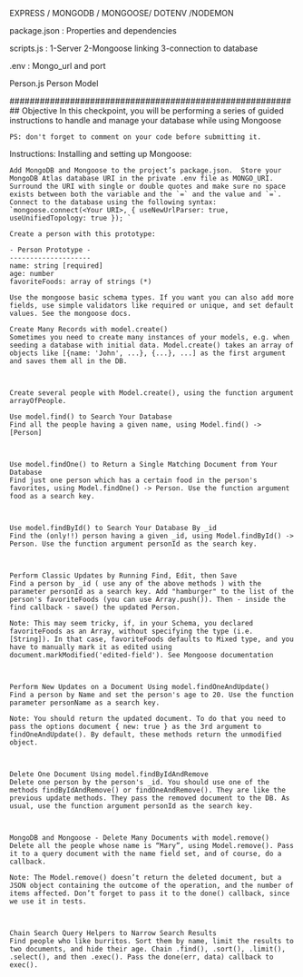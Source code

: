 EXPRESS / MONGODB / MONGOOSE/ DOTENV /NODEMON

package.json : 
    Properties and dependencies

scripts.js : 
    1-Server
    2-Mongoose linking
    3-connection to database

.env : 
    Mongo_url and port

Person.js
    Person Model

##########################################################
Objective
    In this checkpoint, you will be performing a series of guided instructions to handle and manage your database while using Mongoose

    PS: don't forget to comment on your code before submitting it.

Instructions:
    Installing and setting up Mongoose:

    Add MongoDB and Mongoose to the project’s package.json.  Store your MongoDB Atlas database URI in the private .env file as MONGO_URI. Surround the URI with single or double quotes and make sure no space exists between both the variable and the `=` and the value and `=`. Connect to the database using the following syntax:
    `mongoose.connect(<Your URI>, { useNewUrlParser: true, useUnifiedTopology: true }); `

    Create a person with this prototype:

    - Person Prototype -
    --------------------
    name: string [required]
    age: number
    favoriteFoods: array of strings (*)

    Use the mongoose basic schema types. If you want you can also add more fields, use simple validators like required or unique, and set default values. See the mongoose docs.

    Create Many Records with model.create()
    Sometimes you need to create many instances of your models, e.g. when seeding a database with initial data. Model.create() takes an array of objects like [{name: 'John', ...}, {...}, ...] as the first argument and saves them all in the DB.

 

    Create several people with Model.create(), using the function argument arrayOfPeople.

    Use model.find() to Search Your Database
    Find all the people having a given name, using Model.find() -> [Person]

 

    Use model.findOne() to Return a Single Matching Document from Your Database
    Find just one person which has a certain food in the person's favorites, using Model.findOne() -> Person. Use the function argument food as a search key.

 

    Use model.findById() to Search Your Database By _id
    Find the (only!!) person having a given _id, using Model.findById() -> Person. Use the function argument personId as the search key.

 

    Perform Classic Updates by Running Find, Edit, then Save
    Find a person by _id ( use any of the above methods ) with the parameter personId as a search key. Add "hamburger" to the list of the person's favoriteFoods (you can use Array.push()). Then - inside the find callback - save() the updated Person.

    Note: This may seem tricky, if, in your Schema, you declared favoriteFoods as an Array, without specifying the type (i.e. [String]). In that case, favoriteFoods defaults to Mixed type, and you have to manually mark it as edited using document.markModified('edited-field'). See Mongoose documentation

    

    Perform New Updates on a Document Using model.findOneAndUpdate()
    Find a person by Name and set the person's age to 20. Use the function parameter personName as a search key.

    Note: You should return the updated document. To do that you need to pass the options document { new: true } as the 3rd argument to findOneAndUpdate(). By default, these methods return the unmodified object.

    

    Delete One Document Using model.findByIdAndRemove
    Delete one person by the person's _id. You should use one of the methods findByIdAndRemove() or findOneAndRemove(). They are like the previous update methods. They pass the removed document to the DB. As usual, use the function argument personId as the search key.

    

    MongoDB and Mongoose - Delete Many Documents with model.remove()
    Delete all the people whose name is “Mary”, using Model.remove(). Pass it to a query document with the name field set, and of course, do a callback.

    Note: The Model.remove() doesn’t return the deleted document, but a JSON object containing the outcome of the operation, and the number of items affected. Don’t forget to pass it to the done() callback, since we use it in tests.

    

    Chain Search Query Helpers to Narrow Search Results
    Find people who like burritos. Sort them by name, limit the results to two documents, and hide their age. Chain .find(), .sort(), .limit(), .select(), and then .exec(). Pass the done(err, data) callback to exec().

